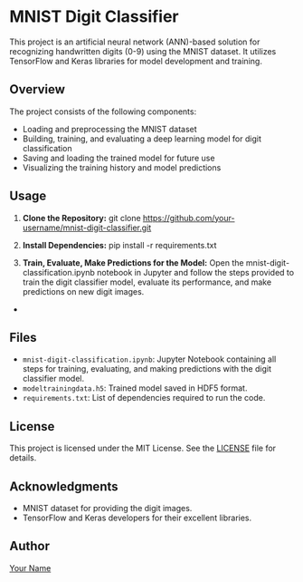 # MNIST Digit Classifier

This project is an artificial neural network (ANN)-based solution for recognizing handwritten digits (0-9) using the MNIST dataset. It utilizes TensorFlow and Keras libraries for model development and training.

## Overview

The project consists of the following components:

- Loading and preprocessing the MNIST dataset
- Building, training, and evaluating a deep learning model for digit classification
- Saving and loading the trained model for future use
- Visualizing the training history and model predictions

## Usage

1. **Clone the Repository:**
git clone https://github.com/your-username/mnist-digit-classifier.git

2. **Install Dependencies:**
pip install -r requirements.txt


3. **Train, Evaluate, Make Predictions for the Model:**
Open the mnist-digit-classification.ipynb notebook in Jupyter and follow the steps provided to train the digit classifier model, evaluate its performance, and make predictions on new digit images.
+
## Files

- `mnist-digit-classification.ipynb`: Jupyter Notebook containing all steps for training, evaluating, and making predictions with the digit classifier model.
- `modeltrainingdata.h5`: Trained model saved in HDF5 format.
- `requirements.txt`: List of dependencies required to run the code.

## License

This project is licensed under the MIT License. See the [LICENSE](LICENSE) file for details.

## Acknowledgments

- MNIST dataset for providing the digit images.
- TensorFlow and Keras developers for their excellent libraries.

## Author

[Your Name](https://github.com/FFFarhan)
